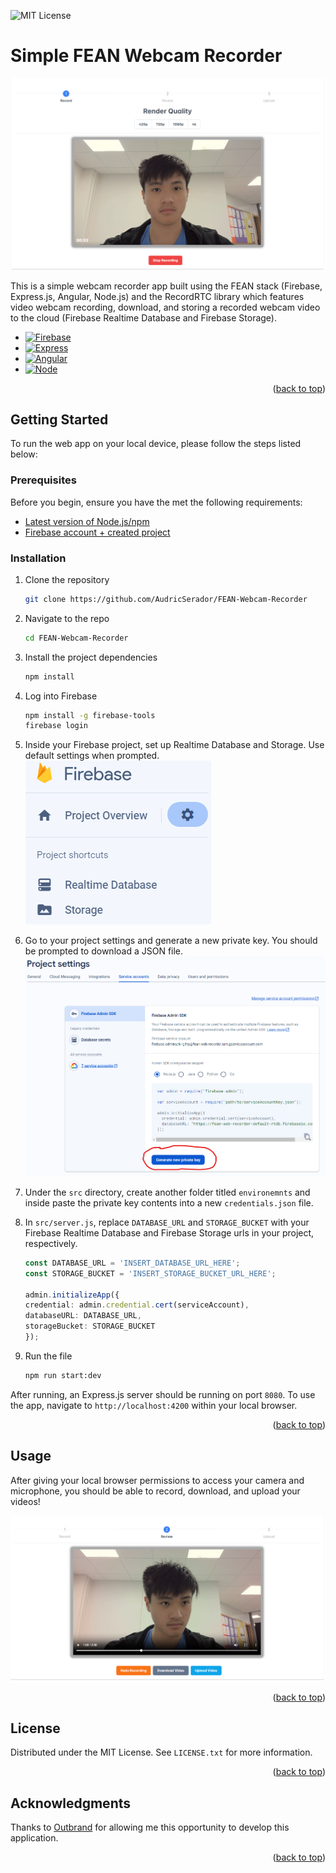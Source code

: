 <a name="readme-top"></a>

![MIT License](https://img.shields.io/badge/License-MIT-yellow.svg?style=for-the-badge)

# Simple FEAN Webcam Recorder

![Preview 1][preview]

This is a simple webcam recorder app built using the FEAN stack (Firebase, Express.js, Angular, Node.js) and the RecordRTC library which features video webcam recording, download, and storing a recorded webcam video to the cloud (Firebase Realtime Database and Firebase Storage).

* [![Firebase][Firebase]][Firebase-url]
* [![Express][Express.js]][Express-url]
* [![Angular][Angular.io]][Angular-url]
* [![Node][Node.js]][Node-url]

<p align="right">(<a href="#readme-top">back to top</a>)</p>

<!-- GETTING STARTED -->
## Getting Started

To run the web app on your local device, please follow the steps listed below:

### Prerequisites

Before you begin, ensure you have the met the following requirements:
* [Latest version of Node.js/npm](https://nodejs.org/en/download)
* [Firebase account + created project](https://firebase.google.com/)

### Installation

1. Clone the repository
   ```sh
   git clone https://github.com/AudricSerador/FEAN-Webcam-Recorder
   ```
2. Navigate to the repo
    ```sh
    cd FEAN-Webcam-Recorder
    ```
3. Install the project dependencies
   ```sh
   npm install
   ```
4. Log into Firebase
    ```sh
    npm install -g firebase-tools
    firebase login
    ```
5. Inside your Firebase project, set up Realtime Database and Storage. Use default settings when prompted.
![Preview 4][preview4]

6. Go to your project settings and generate a new private key. You should be prompted to download a JSON file.
![Preview 3][preview3]

7. Under the `src` directory, create another folder titled `environemnts` and inside paste the private key contents into a new `credentials.json` file.

8. In `src/server.js`, replace `DATABASE_URL` and `STORAGE_BUCKET` with your Firebase Realtime Database and Firebase Storage urls in your project, respectively.
    ```TypeScript
    const DATABASE_URL = 'INSERT_DATABASE_URL_HERE';
    const STORAGE_BUCKET = 'INSERT_STORAGE_BUCKET_URL_HERE';

    admin.initializeApp({
    credential: admin.credential.cert(serviceAccount),
    databaseURL: DATABASE_URL,
    storageBucket: STORAGE_BUCKET
    });
    ```

8. Run the file
    ```sh
    npm run start:dev
    ```
After running, an Express.js server should be running on port `8080`. To use the app, navigate to `http://localhost:4200` within your local browser.
    
<p align="right">(<a href="#readme-top">back to top</a>)</p>

<!-- USAGE EXAMPLES -->
## Usage

After giving your local browser permissions to access your camera and microphone, you should be able to record, download, and upload your videos!

![Preview 2][preview2]

<p align="right">(<a href="#readme-top">back to top</a>)</p>

<!-- LICENSE -->
## License

Distributed under the MIT License. See `LICENSE.txt` for more information.

<p align="right">(<a href="#readme-top">back to top</a>)</p>

<!-- ACKNOWLEDGMENTS -->
## Acknowledgments

Thanks to [Outbrand](https://outbrand.ai/) for allowing me this opportunity to develop this application.

<p align="right">(<a href="#readme-top">back to top</a>)</p>



<!-- MARKDOWN LINKS & IMAGES -->
[preview]: preview_images/preview.png
[preview2]: preview_images/preview2.png
[preview3]: preview_images/preview3.png
[preview4]: preview_images/preview4.png

[Firebase]: https://img.shields.io/badge/firebase-%23039BE5.svg?style=for-the-badge&logo=firebase
[Firebase-url]: https://firebase.google.com/
[Express.js]: https://img.shields.io/badge/express.js-%23404d59.svg?style=for-the-badge&logo=express&logoColor=%2361DAFB
[Express-url]: https://expressjs.com/
[Angular.io]: https://img.shields.io/badge/Angular-DD0031?style=for-the-badge&logo=angular&logoColor=white
[Angular-url]: https://angular.io/
[Node.js]: https://img.shields.io/badge/node.js-6DA55F?style=for-the-badge&logo=node.js&logoColor=white
[Node-url]: https://nodejs.org/en
